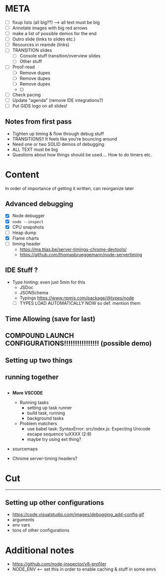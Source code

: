 # META

* [ ] fixup lists (all big??) --> all text must be big
* [ ] Annotate images with big red arrows
* [ ] make a list of possible demos for the end
* [ ] Outro slide (links to slides etc.)
* [ ] Resources in reamde (links)
* [ ] TRANSITION slides
  * [ ] Console stuff transition/overview slides
  * [ ] Other stuff
* [ ] Proof-read
  * [ ] Remove dupes
  * [ ] Remove dupes
  * [ ] Remove dupes
  * [ ]   
* [ ] Check pacing
* [ ] Update "agenda" (remove IDE integrations?)
* [ ] Put GIDS logo on all slides!

## Notes from first pass

* Tighten up timing & flow through debug stuff
* TRANSITIONS!! It feels like you're bouncing around
* Need one or two SOLID demos of debugging
* ALL TEXT must be big
* Questions about how things should be used.... How to do timers etc.


# Content

In order of importance of getting it written, can reorganize later

## Advanced debugging

* [x] Node debugger
* [x] `node --inspect`
* [x] CPU snapshots
* [ ] Heap dump
* [x] Flame charts
* [ ] timing header
  * https://ma.ttias.be/server-timings-chrome-devtools/
  * https://github.com/thomasbrueggemann/node-servertiming


## IDE Stuff ?

* Type hinting: even just 5min for this
  * JSDoc
  * JSONSchema
  * Typings https://www.npmjs.com/package/@types/node 
  * [ ] TYPES LOAD AUTOMATICALLY NOW so def. mention them

## Time Allowing (save for last)

## COMPOUND LAUNCH CONFIGURATIONS!!!!!!!!!!!!!!!! (possible demo)

## Setting up two things

## running together

##

* **More VSCODE**
  * Running tasks
    * setting up task runner
    * build task, running
    * background tasks
  * Problem matchers
    * use babel task: SyntaxError: src/index.js: Expecting Unicode escape sequence \uXXXX (2:8)
    * maybe try using ext thing?
* sourcemaps

* Chrome server-timing headers?

# Cut

---

## Setting up other configurations

* https://code.visualstudio.com/images/debugging_add-config.gif
* arguments
* env vars
* tons of other configurations

# Additional notes

* https://github.com/node-inspector/v8-profiler
* NODE_ENV <-- set this in order to enable caching & stuff in some envs